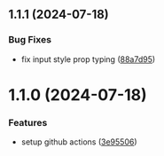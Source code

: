 

## 1.1.1 (2024-07-18)


### Bug Fixes

* fix input style prop typing ([88a7d95](https://github.com/mustapha-ghlissi/react-native-otp/commit/88a7d9552460078d8a3aebc9f8727e2f29d30296))

# 1.1.0 (2024-07-18)


### Features

* setup github actions ([3e95506](https://github.com/mustapha-ghlissi/react-native-otp/commit/3e955069d5c6d4305a36e3e71a562418c7069b56))
